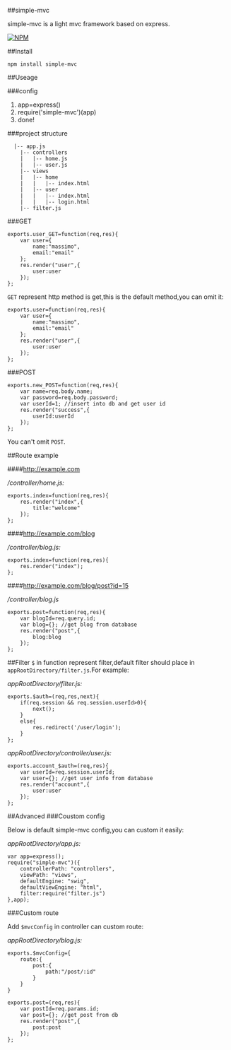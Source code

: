 ##simple-mvc

simple-mvc is a light mvc framework based on express.

[![NPM](https://nodei.co/npm/simple-mvc.png?downloads=true&downloadRank=true&stars=true)](https://nodei.co/npm/simple-mvc/)

##Install

`npm install simple-mvc`

##Useage

###config

1. app=express()
2. require('simple-mvc')(app)
3. done!

###project structure

      |-- app.js
        |-- controllers
        |   |-- home.js
        |   |-- user.js
        |-- views
        |   |-- home
        |   |   |-- index.html
        |   |-- user
        |   |   |-- index.html
        |   |   |-- login.html
        |-- filter.js

###GET

    exports.user_GET=function(req,res){
        var user={
            name:"massimo",
            email:"email"
        };
        res.render("user",{
            user:user
        });
    };

`GET` represent http method is get,this is the default method,you can omit it:

    exports.user=function(req,res){
        var user={
            name:"massimo",
            email:"email"
        };
        res.render("user",{
            user:user
        });
    };

###POST

    exports.new_POST=function(req,res){
        var name=req.body.name;
        var password=req.body.password;
        var userId=1; //insert into db and get user id
        res.render("success",{
            userId:userId
        });
    };

You can't omit `POST`.

##Route example

####http://example.com

*/controller/home.js:*

    exports.index=function(req,res){
        res.render("index",{
            title:"welcome"    
        });
    };

####http://example.com/blog

*/controller/blog.js:*
    
    exports.index=function(req,res){
        res.render("index");
    };

####http://example.com/blog/post?id=15

*/controller/blog.js*
    
    exports.post=function(req,res){
        var blogId=req.query.id;
        var blog={}; //get blog from database
        res.render("post",{
            blog:blog
        });
    };

##Filter
`$` in function represent filter,default filter should place in `appRootDirectory/filter.js`.For example:

*appRootDirectory/filter.js:*

    exports.$auth=(req,res,next){
        if(req.session && req.session.userId>0){
            next();
        }
        else{
            res.redirect('/user/login');
        }
    };

*appRootDirectory/controller/user.js:*

    exports.account_$auth=(req,res){
        var userId=req.session.userId;
        var user={}; //get user info from database
        res.render("account",{
            user:user
        });
    };

##Advanced
###Coustom config

Below is default simple-mvc config,you can custom it easily:

*appRootDirectory/app.js:*
    
    var app=express();
    require("simple-mvc")({
        controllerPath: "controllers",
        viewPath: "views",
        defaultEngine: "swig",
        defaultViewEngine: "html",
        filter:require("filter.js")
    },app);

###Custom route

Add `$mvcConfig` in controller can custom route:

*appRootDirectory/blog.js:*

    exports.$mvcConfig={
        route:{
            post:{
                path:"/post/:id"
            }
        }
    }
    
    exports.post=(req,res){
        var postId=req.params.id;
        var post={}; //get post from db
        res.render("post",{
            post:post
        });
    };
